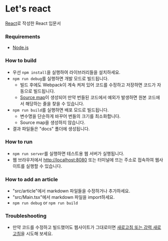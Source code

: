 # Let's react

[React](https://reactjs.org/)로 작성한 React 입문서

### Requirements
- [Node.js](https://nodejs.org/)

### How to build
- 우선 `npm install`을 실행하여 라이브러리들을 설치하세요.
- `npm run debug`를 실행하면 개발 모드로 빌드됩니다.
  - 빌드 후에도 Webpack이 계속 켜져 있어 코드를 수정하고 저장하면 코드가 자동으로 빌드됩니다.
  - [Source map](https://joshua1988.github.io/webpack-guide/devtools/source-map.html)이 생성되어 만약 번들된 코드에서 예외가 발생하면 원본 코드에서 해당하는 줄을 찾을 수 있습니다.
- `npm run build`를 실행하면 배포 모드로 빌드됩니다.
  - 변수명을 단순하게 바꾸어 번들의 크기를 최소화합니다.
  - Source map을 생성하지 않습니다.
- 결과 파일들은 "docs" 폴더에 생성됩니다.

### How to run
- `npm run server`를 실행하면 테스트용 웹 서버가 실행됩니다.
- 웹 브라우저에서 <http://localhost:8080> 또는 터미널에 뜨는 주소로 접속하여 웹사이트를 실행할 수 있습니다.

### How to add an article
- "src/article"에서 markdown 파일들을 수정하거나 추가하세요.
- "src/Main.tsx"에서 markdown 파일을 import하세요.
- `npm run debug` or `npm run build`

### Troubleshooting
- 만약 코드를 수정하고 빌드했어도 웹사이트가 그대로이면 [새로고침 또는 강력 새로고침](https://imweb.me/faq?mode=view&category=29&category2=47&idx=71559)을 시도해 보세요.
